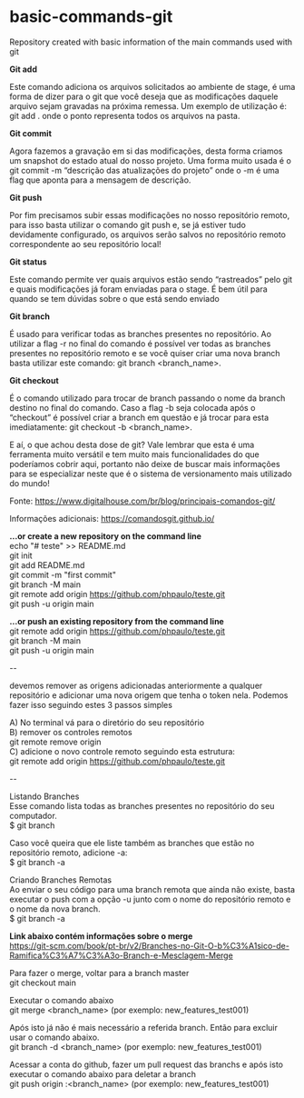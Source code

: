 # basic-commands-git
Repository created with basic information of the main commands used with git


**Git add**

Este comando adiciona os arquivos solicitados ao ambiente de stage, é uma forma de dizer para o git que você deseja que as modificações daquele arquivo sejam gravadas na próxima remessa. Um exemplo de utilização é: git add . onde o ponto representa todos os arquivos na pasta.

**Git commit**

Agora fazemos a gravação em si das modificações, desta forma criamos um snapshot do estado atual do nosso projeto. Uma forma muito usada é o git commit -m “descrição das atualizações do projeto” onde o -m é uma flag que aponta para a mensagem de descrição.

**Git push**

Por fim precisamos subir essas modificações no nosso repositório remoto, para isso basta utilizar o comando git push e, se já estiver tudo devidamente configurado, os arquivos serão salvos no repositório remoto correspondente ao seu repositório local!

**Git status**

Este comando permite ver quais arquivos estão sendo “rastreados” pelo git e quais modificações já foram enviadas para o stage. É bem útil para quando se tem dúvidas sobre o que está sendo enviado

**Git branch**

É usado para verificar todas as branches presentes no repositório. Ao utilizar a flag -r no final do comando é possível ver todas as branches presentes no repositório remoto e se você quiser criar uma nova branch basta utilizar este comando: git branch <branch_name>.

**Git checkout**

É o comando utilizado para trocar de branch passando o nome da branch destino no final do comando. Caso a flag -b seja colocada após o “checkout” é possível criar a branch em questão e já trocar para esta imediatamente: git checkout -b <branch_name>.

E aí, o que achou desta dose de git? Vale lembrar que esta é uma ferramenta muito versátil e tem muito mais funcionalidades do que poderíamos cobrir aqui, portanto não deixe de buscar mais informações para se especializar neste que é o sistema de versionamento mais utilizado do mundo!

Fonte: https://www.digitalhouse.com/br/blog/principais-comandos-git/

Informações adicionais:
https://comandosgit.github.io/

**…or create a new repository on the command line**  
echo "# teste" >> README.md  
git init  
git add README.md  
git commit -m "first commit"  
git branch -M main  
git remote add origin https://github.com/phpaulo/teste.git  
git push -u origin main  

**…or push an existing repository from the command line**  
git remote add origin https://github.com/phpaulo/teste.git  
git branch -M main  
git push -u origin main  

--

devemos remover as origens adicionadas anteriormente a qualquer repositório e adicionar uma nova origem que tenha o token nela. Podemos fazer isso seguindo estes 3 passos simples  

A) No terminal vá para o diretório do seu repositório  
B) remover os controles remotos  
git remote remove origin   
C) adicione o novo controle remoto seguindo esta estrutura:  
git remote add origin https://github.com/phpaulo/teste.git  

--

Listando Branches  
Esse comando lista todas as branches presentes no repositório do seu computador.    
$ git branch  

Caso você queira que ele liste também as branches que estão no repositório remoto, adicione -a:    
$ git branch -a  

Criando Branches Remotas  
Ao enviar o seu código para uma branch remota que ainda não existe, basta executar o push com a opção -u junto com o nome do repositório remoto e o nome da nova branch.  
$ git branch -a  

**Link abaixo contém informações sobre o merge**  
https://git-scm.com/book/pt-br/v2/Branches-no-Git-O-b%C3%A1sico-de-Ramifica%C3%A7%C3%A3o-Branch-e-Mesclagem-Merge

Para fazer o merge, voltar para a branch master  
git checkout main  

Executar o comando abaixo  
git merge <branch_name> (por exemplo: new_features_test001)  

Após isto já não é mais necessário a referida branch. Então para excluir usar o comando abaixo.  
git branch -d <branch_name> (por exemplo: new_features_test001)

Acessar a conta do github, fazer um pull request das branchs e após isto executar o comando abaixo para deletar a branch  
git push origin :<branch_name> (por exemplo: new_features_test001)  
